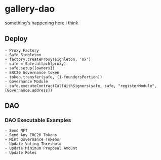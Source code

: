# gallery-dao
something's happening here i think

## Deploy 

```
- Proxy Factory
- Safe Singleton
- factory.createProxy(signleton, '0x')
- safe = Safe.attach(proxy)
- safe.setup([owners])
- ERC20 Governance token
- token.transfer(safe, (1-foundersPortion))
- Governance Module
- safe.executeContractCallWithSigners(safe, safe, "registerModule", [Governance.address])
``` 

## DAO

### DAO Executable Examples
```
- Send NFT
- Send Any ERC20 Tokens
- Mint Governance Tokens
- Update Voting Threshold
- Update Minimum Proposal Amount
- Update Roles
```